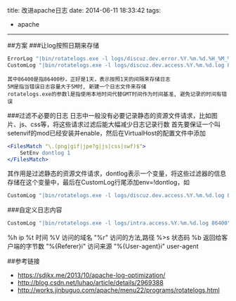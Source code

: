 title: 改进apache日志
date: 2014-06-11 18:33:42
tags:
- apache
---
##方案
###让log按照日期来存储
```apache
ErrorLog "|bin/rotatelogs.exe -l logs/discuz.dev.error.%Y.%m.%d.%H_%M_%S.log 5M"
CustomLog "|bin/rotatelogs.exe -l logs/discuz.dev.access.%Y.%m.%d.log 86400" common
```
    其中86400是指86400秒，正好是1天，表示按照1天的间隔来存储日志
    5M是指当错误日志容量大于5M时, 新建一个日志文件来存储
    rotatelogs.exe的参数l是指使用本地时间代替GMT时间作为时间基准, 避免记录的时间有错误

###过滤不必要的日志
日志中一般没有必要记录静态的资源文件请求，比如图片、js、css等，将这些请求过滤后能大幅减少日志记录行数
首先要保证一个叫setenvif的mod已经安装并enable，然后在VirtualHost的配置文件中添加
```apache
<FilesMatch "\.(png|gif|jpe?g|js|css|swf)$">
	SetEnv dontlog 1
</FilesMatch>
```
其作用是过滤静态的资源文件请求，dontlog表示一个变量，将这些过滤器的信息存储在这个变量中，最后在CustomLog行尾添加env=!dontlog，如
```apache
CustomLog "|bin/rotatelogs.exe -l logs/discuz.dev.access.%Y.%m.%d.log 86400" common env=!dontlog
```

###自定义日志内容

```apache
CustomLog "|bin/rotatelogs.exe -l logs/intra.access.%Y.%m.%d.log 86400" "%h %t %V \"%r\" %>s %b \"%{Referer}i\" \"%{User-agent}i\"" env=!dontlog
```
%h ip
%t 时间
%V 访问的域名
\"%r\" 访问的方法,路径
%>s 状态码
%b 返回给客户端的字节数
\"%{Referer}i\" 访问来源
\"%{User-agent}i\" user-agent

##参考链接
* https://sdjkx.me/2013/10/apache-log-optimization/
* http://blog.csdn.net/luhao/article/details/2969388
* http://works.jinbuguo.com/apache/menu22/programs/rotatelogs.html
